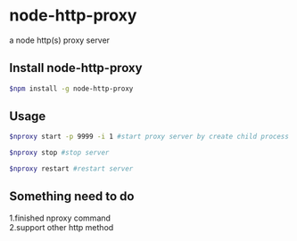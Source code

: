 node-http-proxy
===============

a node http(s) proxy server

## Install node-http-proxy

```bash
$npm install -g node-http-proxy
```

## Usage

```bash
$nproxy start -p 9999 -i 1 #start proxy server by create child process 1(default) on port 9999(default 8234)

$nproxy stop #stop server

$nproxy restart #restart server
```


## Something need to do

1.finished nproxy command<br>
2.support other http method
